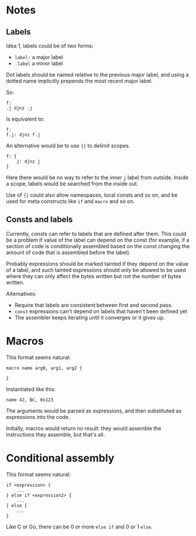 Notes
=====

Labels
------

Idea 1, labels could be of two forms:

  * `label:` a major label
  * `.label` a minor label

Dot labels should be named relative to the previous major label, and using a dotted name implicitly prepends the most recent major label.

So:

    f:
    .j djnz .j

Is equivalent to:

    f:
    f.j: djnz f.j

An alternative would be to use `{}` to delimit scopes.

    f: {
        j: djnz j
    }

Here there would be no way to refer to the inner `j` label from outside. Inside a scope, labels would be searched from the inside out.

Use of `{}` could also allow namespaces, local consts and so on, and be used for meta constructs like `if` and `macro` and so on.


Consts and labels
-----------------

Currently, consts can refer to labels that are defined after them. This could be a problem if value of the label can depend on the const (for example, if
a section of code is conditionally assembled based on the const changing the amount of code that is assembled before the label).

Probably expressions should be marked tainted if they depend on the value of a label, and such tainted expressions should only be allowed to be used where they can only affect the bytes written but not the number of bytes written.

Alternatives:

* Require that labels are consistent between first and second pass.
* `const` expressions can't depend on labels that haven't been defined yet
* The assembler keeps iterating until it converges or it gives up.


Macros
======

This format seems natural:

    macro name arg0, arg1, arg2 {
        
    }

Instantiated like this:

    name 42, BC, 0x123

The arguments would be parsed as expressions, and then substituted as expressions into the code.

Initially, macros would return no result: they would assemble the instructions they assemble, but that's all.


Conditional assembly
====================

This format seems natural:

    if <expression> {
        ...
    } else if <expression2> {
        ...
    } else {
        ...
    }

Like C or Go, there can be 0 or more `else if` and 0 or 1 `else`.


